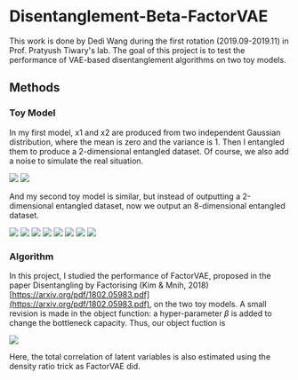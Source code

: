 # Disentanglement-Beta-FactorVAE

This work is done by Dedi Wang during the first rotation (2019.09-2019.11) in Prof. Pratyush Tiwary's lab. The goal of this project is to test the performance of VAE-based disentanglement algorithms on two toy models.

## Methods

### Toy Model
In my first model, x1 and x2 are produced from two independent Gaussian distribution, where the mean is zero and the variance is 1. Then I entangled them to produce a 2-dimensional entangled dataset. Of course, we also add a noise to simulate the real situation.   

<img src="https://render.githubusercontent.com/render/math?math=x_1'=x_1+\epsilon">
<img src="https://render.githubusercontent.com/render/math?math=x_2'=(x_1+x_2)/\sqrt{2}+\epsilon">

And my second toy model is similar, but instead of outputting a 2-dimensional entangled dataset, now we output an 8-dimensional entangled dataset. 

<img src="https://render.githubusercontent.com/render/math?math=x_1'=(x_1+2x_2)/\sqrt{5}+\epsilon">
<img src="https://render.githubusercontent.com/render/math?math=x_2'=(x_1-2x_2)/\sqrt{5}+\epsilon">
<img src="https://render.githubusercontent.com/render/math?math=x_3'=(2x_1+x_2)/\sqrt{5}+\epsilon">
<img src="https://render.githubusercontent.com/render/math?math=x_4'=(2x_1-2x_2)/\sqrt{5}+\epsilon">
<img src="https://render.githubusercontent.com/render/math?math=x_5'=(x_1+x_2)/\sqrt{2}+\epsilon">
<img src="https://render.githubusercontent.com/render/math?math=x_6'=-(x_1+x_2)/\sqrt{2}+\epsilon">
<img src="https://render.githubusercontent.com/render/math?math=x_7'=(x_1-x_2)/\sqrt{2}+\epsilon">
<img src="https://render.githubusercontent.com/render/math?math=x_8'=-(x_1-x_2)/\sqrt{2}+\epsilon">

### Algorithm
In this project, I studied the performance of FactorVAE, proposed in the paper Disentangling by Factorising (Kim & Mnih, 2018) [https://arxiv.org/pdf/1802.05983.pdf](https://arxiv.org/pdf/1802.05983.pdf), on the two toy models. A small revision is made in the object function: a hyper-parameter $\beta$ is added to change the bottleneck capacity. Thus, our object fuction is 

<img src="http://latex.codecogs.com/gif.latex?L%3D-%5Cfrac%7B1%7D%7BN%7D%5Csum%5Climits_%7Bi%3D1%7D%5E%7BN%7D%5Cleft%5BE_%7Bq%28z%7Cx%5Ei%29%7D%5B%5Clog%20p%28x%5Ei%7Cz%29%5D&plus;%5Cbeta%20KL%28q%28z%7Cx%5Ei%29%7C%7Cp%28z%29%29%5Cright%5D&plus;%5Cgamma%20KL%28q%28z%29%7C%7C%5Cbar%7Bq%7D%28z%29%29">

Here, the total correlation of latent variables is also estimated using the density ratio trick as FactorVAE did. 
